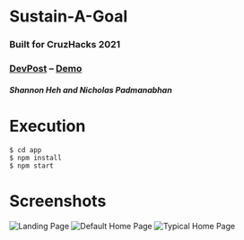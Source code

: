 # Sustain-A-Goal
### Built for CruzHacks 2021
### [DevPost](https://devpost.com/software/sustain-a-goal) – [Demo](https://www.youtube.com/watch?v=eG7XQSVxTXg&feature=youtu.be)
##### Shannon Heh and Nicholas Padmanabhan

# Execution
```
$ cd app
$ npm install
$ npm start
```
# Screenshots
![Landing Page](https://i.imgur.com/t2Ax9Zg.jpg)
![Default Home Page](https://i.imgur.com/uiAh4Df.png)
![Typical Home Page](https://i.imgur.com/sxQT48G.png)
